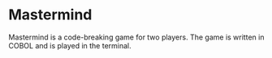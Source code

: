 # Mastermind

Mastermind is a code-breaking game for two players. The game is written in COBOL and is played in the terminal.